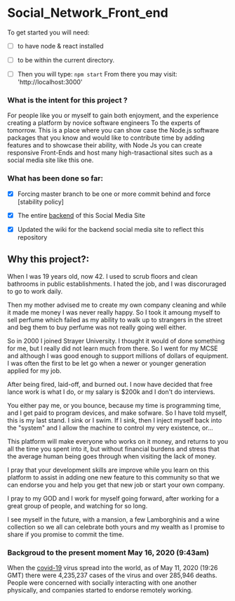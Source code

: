 # Social_Network_Front_end

To get started you will need:


- [ ] to have node & react installed
- [ ] to be within the current directory.
- [ ] Then you will type: `npm start` 
From there you may visit: 'http://localhost:3000' 


### What is the intent for this project ?

For people like you or myself to gain both enjoyment, and the experience creating a platform by novice software engineers To the experts of tomorrow.  This is a place where you can show case the Node.js software packages that you know and would like to contribute time by adding features and to showcase their ability, with Node Js you can create responsive Front-Ends and host many high-trasactional sites such as a social media site like this one.

### What has been done so far:

- [x] Forcing master branch to be one or more commit behind and force [stability policy] 

- [x] The entire [backend](https://github.com/Hawaiideveloper/) of this Social Media Site

- [x] Updated the wiki for the backend social media site to reflect this repository








## Why this project?:

When I was 19 years old, now 42.  I used to scrub floors and clean bathrooms in public establishments.  I hated the job, and I was discoruraged to go to work daily.

Then my mother advised me to create my own company cleaning and while it made me money I was never really happy.  So I took it amoung myself to sell perfume which failed as my ability to walk up to strangers in the street and beg them to buy perfume was not really going well either.

So in 2000 I joined Strayer University.  I thought it would of done something for me, but I really did not learn much from there.  So I went for my MCSE and although I was good enough to support millions of dollars of equipment.  I was often the first to be let go when a newer or younger generation applied for my job.

After being fired, laid-off, and burned out.  I now have decided that free lance work is what I do, or my salary is $200k and I don't do interviews.

You either pay me, or you bounce, because my time is programming time, and I get paid to program devices, and make sofware.  So I have told myself, this is my last stand.  I sink or I swim.  If I sink, then I inject myself back into the "system" and I allow the machine to control my very existence, or...

This platform will make everyone who works on it money, and returns to you all the time you spent into it, but without financial burdens and stress that the average human being goes through when visiting the lack of money.

I pray that your development skills are improve while you learn on this platform to assist in adding one new feature to this community so that we can endorse you and help you get that new job or start your own company.

I pray to my GOD and I work for myself going forward, after working for a great group of people, and watching for so long.  

I see myself in the future, with a mansion, a few Lamborghinis and a wine collection so we all can celebrate both yours and my wealth as I promise to share if you promise to commit the time.

### Backgroud to the present moment May 16, 2020 (9:43am)
When the [covid-19]() virus spread into the world, as of May 11, 2020 (19:26 GMT) there were 4,235,237 cases of the virus and over 285,946 deaths.  People were concerned with socially interacting with one another physically, and companies started to endorse remotely working.  